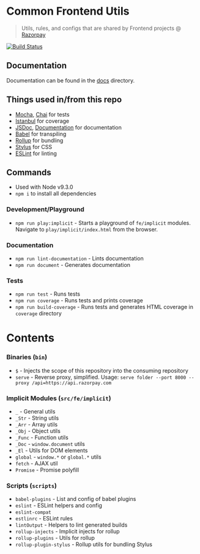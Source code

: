 # Common Frontend Utils

> Utils, rules, and configs that are shared by Frontend projects @ [Razorpay](https://razorpay.com)

[![Build Status](https://api.travis-ci.com/razorpay/common-frontend-utils.svg?branch=master)](https://travis-ci.com/razorpay/common-frontend-utils)

## Documentation

Documentation can be found in the [docs](docs) directory.

## Things used in/from this repo

- [Mocha](https://mochajs.org/), [Chai](https://www.chaijs.com/) for tests
- [Istanbul](https://istanbul.js.org/) for coverage
- [JSDoc](https://jsdoc.app/), [Documentation](https://documentation.js.org/) for documentation
- [Babel](https://babeljs.io/) for transpiling
- [Rollup](https://rollupjs.org/) for bundling
- [Stylus](http://stylus-lang.com/) for CSS
- [ESLint](https://eslint.org/) for linting

## Commands

- Used with Node v9.3.0
- `npm i` to install all dependencies

### Development/Playground

- `npm run play:implicit` - Starts a playground of `fe/implicit` modules. Navigate to `play/implicit/index.html` from the browser.

### Documentation

- `npm run lint-documentation` - Lints documentation
- `npm run document` - Generates documentation

### Tests

- `npm run test` - Runs tests
- `npm run coverage` - Runs tests and prints coverage
- `npm run build-coverage` - Runs tests and generates HTML coverage in `coverage` directory

# Contents

### Binaries (`bin`)

- `$` - Injects the scope of this repository into the consuming repository
- `serve` - Reverse proxy, simplified. Usage: `serve folder --port 8000 --proxy /api=https://api.razorpay.com`

### Implicit Modules (`src/fe/implicit`)

- `_` - General utils
- `_Str` - String utils
- `_Arr` - Array utils
- `_Obj` - Object utils
- `_Func` - Function utils
- `_Doc` - `window.document` utils
- `_El` - Utils for DOM elements
- `global` - `window.*` or `global.*` utils
- `fetch` - AJAX util
- `Promise` - Promise polyfill

### Scripts (`scripts`)

- `babel-plugins` - List and config of babel plugins
- `eslint` - ESLint helpers and config
- `eslint-compat`
- `estlinrc` - ESLint rules
- `lintOutput` - Helpers to lint generated builds
- `rollup-injects` - Implicit injects for rollup
- `rollup-plugins` - Utils for rollup
- `rollup-plugin-stylus` - Rollup utils for bundling Stylus
